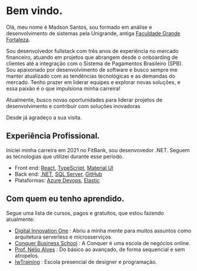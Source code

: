 # Bem vindo. 

Olá, meu nome é Madson Santos, sou formado em análise e desenvolvimento de sistemas pela Unigrande, antiga  [Faculdade Grande Fortaleza](http://unigrande.edu.br/ "Faculdade Grande Fortaleza").

Sou desenvolvedor fullstack com três anos de experiência no mercado financeiro, atuando em projetos que abrangem desde o onboarding de clientes até a integração com o Sistema de Pagamentos Brasileiro (SPB). Sou apaixonado por desenvolvimento de software e busco sempre me manter atualizado com as tendências tecnológicas e as demandas do mercado. Tenho prazer em liderar equipes e explorar novas soluções, e essa paixão é o que impulsiona minha carreira!

Atualmente, busco novas oportunidades para liderar projetos de desenvolvimento e contribuir com soluções inovadoras

Desde já agradeço a sua visita.

## Experiência Profissional.
Iniciei minha carreira em 2021 no FitBank, sou desenvovedor .NET. Seguem as tecnologias que utilizei durante esse período.

- Front end: [React](https://react.dev/learn "React"), [TypeScript](https://www.typescriptlang.org/ "TypeScript"), [Material UI](https://mui.com/material-ui/getting-started/ "Material UI")
- Back end: [.NET](https://dotnet.microsoft.com/pt-br/ ".Net"), [SQL Server](https://learn.microsoft.com/en-us/sql/ssms/download-sql-server-management-studio-ssms?view=sql-server-ver16 "SQL Server"), [GitHub](https://github.com/about "GitHub")
- Plataformas: [Azure Devops](https://azure.microsoft.com/pt-br/products/devops/boards "Azure Devops"), [Elastic](https://www.elastic.co/pt/ "Elastic")

## Com quem eu tenho aprendido.
Segue uma lista de cursos, pagos e gratuítos, que estou fazendo atualmente:

- [Digital Innovation One](https://digitalinnovation.one/bootcamps/backend-developer-carrefour "Digital Innovation One") :
Abriu a minha mente para muitos assuntos como arquitetura serverless e microsserviços
- [Conquer Business School](https://escolaconquer.com.br/ "Conquer") :
A Conquer é uma escola de negócios online.
- [Prof. Nélio Alves](https://www.udemy.com/user/nelio-alves/ "Prof. Nélio Alves") :
Do básico ao avançado, de forma sequencial e sem atropelos.
- [IwTraining](https://www.iwtraining.com.br/ "IwTraining") :
Escola presencial de designer e programação.
<!--
**MadsonSantosCe/MadsonSantosCe** is a ✨ _special_ ✨ repository because its `README.md` (this file) appears on your GitHub profile.

Here are some ideas to get you started:

- 🔭 I’m currently working on ...
- 🌱 I’m currently learning ...
- 👯 I’m looking to collaborate on ...
- 🤔 I’m looking for help with ...
- 💬 Ask me about ...
- 📫 How to reach me: ...
- 😄 Pronouns: ...
- ⚡ Fun fact: ...
-->
